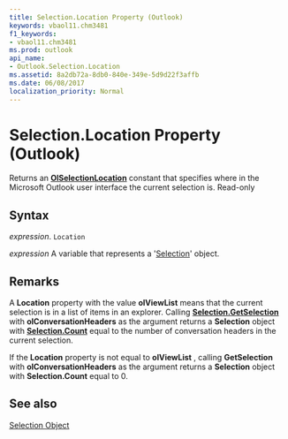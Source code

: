 ```yaml
---
title: Selection.Location Property (Outlook)
keywords: vbaol11.chm3481
f1_keywords:
- vbaol11.chm3481
ms.prod: outlook
api_name:
- Outlook.Selection.Location
ms.assetid: 8a2db72a-8db0-840e-349e-5d9d22f3affb
ms.date: 06/08/2017
localization_priority: Normal
---
```



# Selection.Location Property (Outlook)

Returns an  **[OlSelectionLocation](Outlook.OlSelectionLocation.md)** constant that specifies where in the Microsoft Outlook user interface the current selection is. Read-only


## Syntax

_expression_. `Location`

_expression_ A variable that represents a '[Selection](Outlook.Selection.md)' object.


## Remarks

A  **Location** property with the value **olViewList** means that the current selection is in a list of items in an explorer. Calling **[Selection.GetSelection](Outlook.Selection.GetSelection.md)** with **olConversationHeaders** as the argument returns a **Selection** object with **[Selection.Count](Outlook.Selection.Count.md)** equal to the number of conversation headers in the current selection.

If the  **Location** property is not equal to **olViewList** , calling **GetSelection** with **olConversationHeaders** as the argument returns a **Selection** object with **Selection.Count** equal to 0.


## See also


[Selection Object](Outlook.Selection.md)

